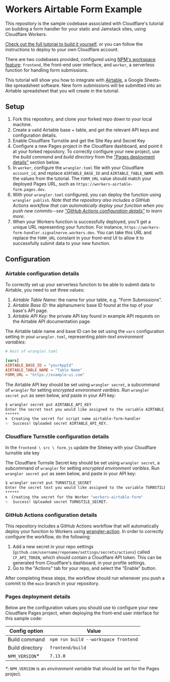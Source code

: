 # Workers Airtable Form Example

This repository is the sample codebase associated with Cloudflare's tutorial on building a form handler for your static and Jamstack sites, using Cloudflare Workers.

[Check out the full tutorial to build it yourself](), or you can follow the instructions to deploy to your own Cloudflare account.

There are two codebases provided, configured using [NPM's workspace feature](https://docs.npmjs.com/cli/v7/using-npm/workspaces): `frontend`, the front-end user interface, and `worker`, a serverless function for handling form submissions.

This tutorial will show you how to integrate with [Airtable](https://airtable.com/), a Google Sheets-like spreadsheet software. New form submissions will be submitted into an Airtable spreadsheet that you will create in the tutorial.

## Setup

1. Fork this repository, and clone your forked repo down to your local machine.
2. Create a valid Airtable base + table, and get the relevant API keys and configuration details.
3. Enable Cloudflare Turnstile and get the Site Key and Secret Key
4. Configure a new Pages project in the Cloudflare dashboard, and point it at your forked repository. To correctly configure your new project, use the _build command_ and _build directory_ from the ["Pages deployment details"](#pages-deployment-details) section below.
5. In `worker`, configure the `wrangler.toml` file with your Cloudflare `account_id`, and replace `AIRTABLE_BASE_ID` and `AIRTABLE_TABLE_NAME` with the values from the tutorial. The `FORM_URL` value should match your deployed Pages URL, such as `https://workers-airtable-form.pages.dev`.
5. With your `wrangler.toml` configured, you can deploy the function using `wrangler publish`. _Note that the repository also includes a GitHub Actions workflow that can automatically deploy your function when you push new commits--see ["GitHub Actions configuration details"](#github-actions-configuration-details) to learn more._
6. When your Workers function is successfully deployed, you'll get a unique URL representing your function. For instance, `https://workers-form-handler.signalnerve.workers.dev`. You can take this URL and replace the `FORM_URL` constant in your front-end UI to allow it to successfully submit data to your new function.

## Configuration

### Airtable configuration details

To correctly set up your serverless function to be able to submit data to Airtable, you need to set three values:

1. _Airtable Table Name:_ the name for your table, e.g. "Form Submissions".
2. _Airtable Base ID:_ the alphanumeric base ID found at the top of your base's API page.
3. _Airtable API Key:_ the private API key found in example API requests on the Airtable API documentation page.

The Airtable table name and base ID can be set using the `vars` configuration setting in your `wrangler.toml`, representing _plain-text environment variables_:

```toml
# Rest of wrangler.toml

[vars]
AIRTABLE_BASE_ID = "yourAppId"
AIRTABLE_TABLE_NAME = "Table Name"
FORM_URL = "https://example-ui.com"
```

The Airtable API key should be set using `wrangler secret`, a subcommand of `wrangler` for setting _encrypted environment varibles_. Run `wrangler secret put` as seen below, and paste in your API key:

```sh
$ wrangler secret put AIRTABLE_API_KEY
Enter the secret text you would like assigned to the variable AIRTABLE_API_KEY on the script named airtable-form-handler:
******
🌀  Creating the secret for script name airtable-form-handler
✨  Success! Uploaded secret AIRTABLE_API_KEY.
```

### Cloudflare Turnstile configuration details

In the `frontend \ src \ form.js` update the Sitekey with your Cloudflare turnstile site key

The Cloudflare Turnsile Secret key should be set using `wrangler secret`, a subcommand of `wrangler` for setting _encrypted environment varibles_. Run `wrangler secret put` as seen below, and paste in your API key:


```sh
$ wrangler secret put TURNSTILE_SECRET
Enter the secret text you would like assigned to the variable TURNSTILE_SECRET :
******
🌀  Creating the secret for the Worker "workers-airtable-form" 
✨  Success! Uploaded secret TURNSTILE_SECRET.
```


### GitHub Actions configuration details

This repository includes a GitHub Actions workflow that will automatically deploy your function to Workers using [wrangler-action](https://github.com/cloudflare/wrangler-action). In order to correctly configure the workflow, do the following:

1. Add a new secret in your repo settings (`github.com/username/reponame/settings/secrets/actions`) called `CF_API_TOKEN`, which should contain a Cloudflare API token. This can be generated from Cloudflare's dashboard, in your profile settings.
2. Go to the "Actions" tab for your repo, and select the "Enable" button.

After completing these steps, the workflow should run whenever you push a commit to the `main` branch in your repository.

### Pages deployment details

Below are the configuration values you should use to configure your new Cloudflare Pages project, when deploying the front-end user interface for this sample code:

| Config option   | Value                                |
| --------------- | ------------------------------------ |
| Build command   | `npm run build --workspace frontend` |
| Build directory | `frontend/build`                     |
| `NPM_VERSION`*  | `7.13.0`                             |

_*_: `NPM_VERSION` is an _environment variable_ that should be set for the Pages project.
